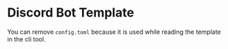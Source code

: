 # Discord Bot Template

You can remove `config.toml` because it is used while reading the template in the cli tool.
